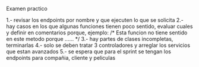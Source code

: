 Examen practico 

1.- revisar los endpoints por nombre y que ejecuten lo que se solicita
2.- hay casos en los que algunas funciones tienen poco sentido, evaluar cuales y definir en comentarios porque, ejemplo:
/*
    Esta funcion no tiene sentido en este metodo porque ......
*/
3.- hay partes de clases incompletas, terminarlas
4.- solo se deben tratar 3 controladores y arreglar los servicios que estan avanzados
5.- se espera que para el sprint se tengan los endpoints para compañia, cliente y peliculas